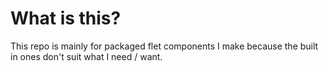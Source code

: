 # What is this?

This repo is mainly for packaged flet components I make because the built in ones don't suit what I need / want.
